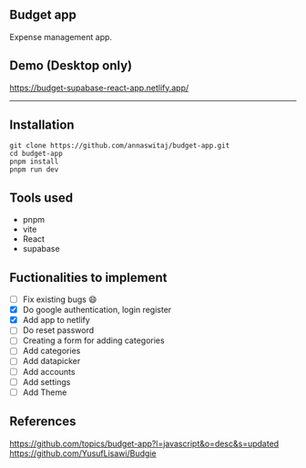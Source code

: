 ## Budget app

Expense management app.

## Demo (Desktop only)
https://budget-supabase-react-app.netlify.app/

---

## Installation

```plaintext
git clone https://github.com/annaswitaj/budget-app.git
cd budget-app
pnpm install
pnpm run dev
```

## Tools used

-   pnpm
-   vite
-   React
-   supabase

## Fuctionalities to implement

- [ ] Fix existing bugs :smile:  
- [x] Do google authentication, login register
- [x] Add app to netlify
- [ ] Do reset password
- [ ] Creating a form for adding categories
- [ ] Add categories
- [ ] Add datapicker
- [ ] Add accounts
- [ ] Add settings
- [ ] Add Theme

## References
https://github.com/topics/budget-app?l=javascript&o=desc&s=updated
https://github.com/YusufLisawi/Budgie
